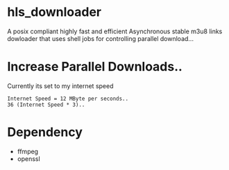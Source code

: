 # hls_downloader

A posix compliant highly fast and efficient Asynchronous stable m3u8 links dowloader that uses shell jobs for controlling parallel download...

# Increase Parallel Downloads..

Currently its set to my internet speed

```
Internet Speed = 12 MByte per seconds..
36 (Internet Speed * 3)..
```

# Dependency

- ffmpeg
- openssl
